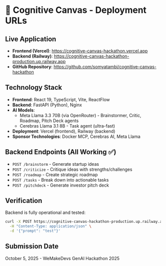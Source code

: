 # 🚀 Cognitive Canvas - Deployment URLs

## Live Application
- **Frontend (Vercel)**: https://cognitive-canvas-hackathon.vercel.app
- **Backend (Railway)**: https://cognitive-canvas-hackathon-production.up.railway.app
- **GitHub Repository**: https://github.com/somyatambi/cognitive-canvas-hackathon

## Technology Stack
- **Frontend**: React 19, TypeScript, Vite, ReactFlow
- **Backend**: FastAPI (Python), Nginx
- **AI Models**: 
  - Meta Llama 3.3 70B (via OpenRouter) - Brainstormer, Critic, Roadmap, Pitch Deck agents
  - Cerebras Llama 3.1 8B - Task agent (ultra-fast)
- **Deployment**: Vercel (frontend), Railway (backend)
- **Sponsor Technologies**: Docker MCP, Cerebras AI, Meta Llama

## Backend Endpoints (All Working ✅)
- `POST /brainstorm` - Generate startup ideas
- `POST /criticize` - Critique ideas with strengths/challenges
- `POST /roadmap` - Create strategic roadmap
- `POST /tasks` - Break down into actionable tasks
- `POST /pitchdeck` - Generate investor pitch deck

## Verification
Backend is fully operational and tested:
```bash
curl -X POST https://cognitive-canvas-hackathon-production.up.railway.app/brainstorm \
  -H "Content-Type: application/json" \
  -d '{"prompt": "test"}'
```

## Submission Date
October 5, 2025 - WeMakeDevs GenAI Hackathon 2025
